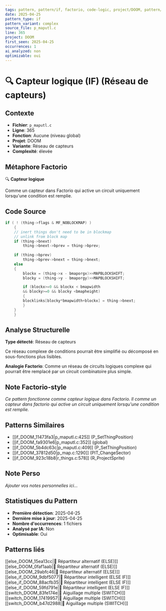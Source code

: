 ```yaml
---
tags: pattern, pattern/if, factorio, code-logic, project/DOOM, pattern/variant/complex
date: 2025-04-25
pattern_type: if
pattern_variant: complex
source_file: p_maputl.c
line: 365
project: DOOM
first_seen: 2025-04-25
occurrences: 1
ai_analyzed: non
optimizable: oui
---
```


# 🔍 Capteur logique (IF) (Réseau de capteurs)

## Contexte
- **Fichier**: `p_maputl.c`
- **Ligne**: 365
- **Fonction**: Aucune (niveau global)
- **Projet**: DOOM
- **Variante**: Réseau de capteurs
- **Complexité**: élevée

## Métaphore Factorio
🔍 **Capteur logique**

Comme un capteur dans Factorio qui active un circuit uniquement lorsqu'une condition est remplie.

## Code Source
```c
if ( ! (thing->flags & MF_NOBLOCKMAP) )
    {
	// inert things don't need to be in blockmap
	// unlink from block map
	if (thing->bnext)
	    thing->bnext->bprev = thing->bprev;
	
	if (thing->bprev)
	    thing->bprev->bnext = thing->bnext;
	else
	{
	    blockx = (thing->x - bmaporgx)>>MAPBLOCKSHIFT;
	    blocky = (thing->y - bmaporgy)>>MAPBLOCKSHIFT;

	    if (blockx>=0 && blockx < bmapwidth
		&& blocky>=0 && blocky <bmapheight)
	    {
		blocklinks[blocky*bmapwidth+blockx] = thing->bnext;
	    }
	}
    }
```

## Analyse Structurelle
**Type détecté**: Réseau de capteurs

Ce réseau complexe de conditions pourrait être simplifié ou décomposé en sous-fonctions plus lisibles.

**Analogie Factorio**:
Comme un réseau de circuits logiques complexe qui pourrait être remplacé par un circuit combinatoire plus simple.

## Note Factorio-style
*Ce pattern fonctionne comme capteur logique dans Factorio. Il comme un capteur dans factorio qui active un circuit uniquement lorsqu'une condition est remplie.*

## Patterns Similaires
- [[if_DOOM_11473fa3|p_maputl.c:425]] (P_SetThingPosition)
- [[if_DOOM_fa9301e6|p_maputl.c:352]] (global)
- [[if_DOOM_5b4dc63c|p_maputl.c:409]] (P_SetThingPosition)
- [[if_DOOM_37812d50|p_map.c:1290]] (PIT_ChangeSector)
- [[if_DOOM_923c18b8|r_things.c:578]] (R_ProjectSprite)

## Note Perso
*Ajouter vos notes personnelles ici...*

## Statistiques du Pattern
- **Première détection**: 2025-04-25
- **Dernière mise à jour**: 2025-04-25
- **Nombre d'occurrences**: 1 fichiers
- **Analysé par IA**: Non
- **Optimisable**: Oui

## Patterns liés
[[else_DOOM_15ea13cc|🔀 Répartiteur alternatif (ELSE)]]
[[else_DOOM_0faf1aab|🔀 Répartiteur alternatif (ELSE)]]
[[else_DOOM_29abfc46|🔀 Répartiteur alternatif (ELSE)]]
[[else_if_DOOM_9dbf5077|🔄 Répartiteur intelligent (ELSE IF)]]
[[else_if_DOOM_88acfb35|🔄 Répartiteur intelligent (ELSE IF)]]
[[else_if_DOOM_59fd791e|🔄 Répartiteur intelligent (ELSE IF)]]
[[switch_DOOM_83fe174e|🔀 Aiguillage multiple (SWITCH)]]
[[switch_DOOM_17419957|🔀 Aiguillage multiple (SWITCH)]]
[[switch_DOOM_b47d2988|🔀 Aiguillage multiple (SWITCH)]]
